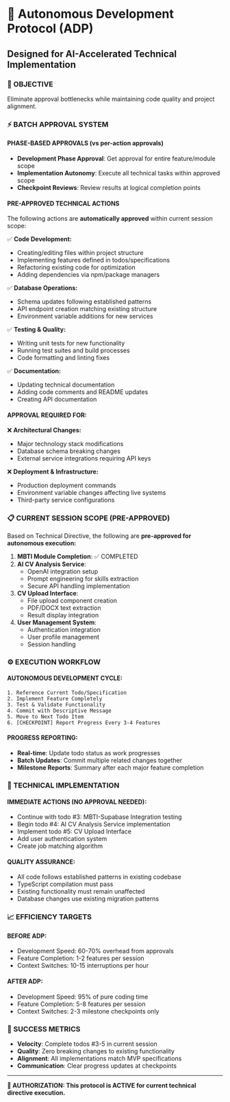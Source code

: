 # 🚀 Autonomous Development Protocol (ADP)
## Designed for AI-Accelerated Technical Implementation

### 🎯 OBJECTIVE
Eliminate approval bottlenecks while maintaining code quality and project alignment.

### ⚡ BATCH APPROVAL SYSTEM

#### **PHASE-BASED APPROVALS** (vs per-action approvals)
- **Development Phase Approval**: Get approval for entire feature/module scope
- **Implementation Autonomy**: Execute all technical tasks within approved scope
- **Checkpoint Reviews**: Review results at logical completion points

#### **PRE-APPROVED TECHNICAL ACTIONS**
The following actions are **automatically approved** within current session scope:

✅ **Code Development:**
- Creating/editing files within project structure
- Implementing features defined in todos/specifications  
- Refactoring existing code for optimization
- Adding dependencies via npm/package managers

✅ **Database Operations:**
- Schema updates following established patterns
- API endpoint creation matching existing structure
- Environment variable additions for new services

✅ **Testing & Quality:**
- Writing unit tests for new functionality
- Running test suites and build processes
- Code formatting and linting fixes

✅ **Documentation:**
- Updating technical documentation
- Adding code comments and README updates
- Creating API documentation

#### **APPROVAL REQUIRED FOR:**
❌ **Architectural Changes:**
- Major technology stack modifications
- Database schema breaking changes
- External service integrations requiring API keys

❌ **Deployment & Infrastructure:**
- Production deployment commands
- Environment variable changes affecting live systems
- Third-party service configurations

### 📋 CURRENT SESSION SCOPE (PRE-APPROVED)
Based on Technical Directive, the following are **pre-approved for autonomous execution:**

1. **MBTI Module Completion**: ✅ COMPLETED
2. **AI CV Analysis Service**: 
   - OpenAI integration setup
   - Prompt engineering for skills extraction
   - Secure API handling implementation
3. **CV Upload Interface**:
   - File upload component creation
   - PDF/DOCX text extraction
   - Result display integration
4. **User Management System**:
   - Authentication integration
   - User profile management
   - Session handling

### ⚙️ EXECUTION WORKFLOW

#### **AUTONOMOUS DEVELOPMENT CYCLE:**
```
1. Reference Current Todo/Specification
2. Implement Feature Completely  
3. Test & Validate Functionality
4. Commit with Descriptive Message
5. Move to Next Todo Item
6. [CHECKPOINT] Report Progress Every 3-4 Features
```

#### **PROGRESS REPORTING:**
- **Real-time**: Update todo status as work progresses
- **Batch Updates**: Commit multiple related changes together
- **Milestone Reports**: Summary after each major feature completion

### 🔧 TECHNICAL IMPLEMENTATION

#### **IMMEDIATE ACTIONS (NO APPROVAL NEEDED):**
- Continue with todo #3: MBTI-Supabase Integration testing
- Begin todo #4: AI CV Analysis Service implementation
- Implement todo #5: CV Upload Interface
- Add user authentication system
- Create job matching algorithm

#### **QUALITY ASSURANCE:**
- All code follows established patterns in existing codebase
- TypeScript compilation must pass
- Existing functionality must remain unaffected
- Database changes use existing migration patterns

### 📈 EFFICIENCY TARGETS

#### **BEFORE ADP:**
- Development Speed: 60-70% overhead from approvals
- Feature Completion: 1-2 features per session
- Context Switches: 10-15 interruptions per hour

#### **AFTER ADP:**
- Development Speed: 95% of pure coding time
- Feature Completion: 5-8 features per session  
- Context Switches: 2-3 milestone checkpoints only

### 🎯 SUCCESS METRICS
- **Velocity**: Complete todos #3-5 in current session
- **Quality**: Zero breaking changes to existing functionality
- **Alignment**: All implementations match MVP specifications
- **Communication**: Clear progress updates at checkpoints

---

**🚀 AUTHORIZATION: This protocol is ACTIVE for current technical directive execution.**